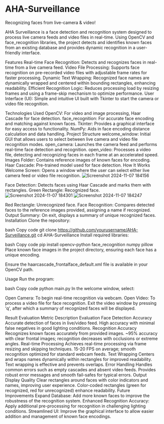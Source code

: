 # AHA-Surveillance
Recognizing faces from live-camera & video!

AHA Surveillance is a face detection and recognition system designed to process live camera feeds and video files in real-time. Using OpenCV and face_recognition libraries, the project detects and identifies known faces from an existing database and provides dynamic recognition in a user-friendly interface.

Features
Real-time Face Recognition: Detects and recognizes faces in real-time from a live camera feed.
Video File Processing: Supports face recognition on pre-recorded video files with adjustable frame rates for faster processing.
Dynamic Text Wrapping: Recognized face names are dynamically wrapped and centered within bounding rectangles, enhancing readability.
Efficient Recognition Logic: Reduces processing load by resizing frames and using a frame-skip mechanism to optimize performance.
User Interface (UI): Simple and intuitive UI built with Tkinter to start the camera or video file recognition.

Technologies Used
OpenCV: For video and image processing, Haar Cascade for face detection.
face_recognition: For accurate face encoding and matching against known faces.
Tkinter: Provides a graphical interface for easy access to functionality.
NumPy: Aids in face encoding distance calculation and data handling.
Project Structure
welcome_window: Initial GUI that allows users to select between live camera and video file recognition modes.
open_camera: Launches the camera feed and performs real-time face detection and recognition.
open_video: Processes a video file, detecting and recognizing faces in each frame at an accelerated speed.
Images Folder: Contains reference images of known faces for encoding.
Haar Cascade: Pre-trained model used for face detection.
How It Works
Welcome Screen: Opens a window where the user can select either live camera feed or video file recognition.
![Screenshot 2024-11-07 184156](https://github.com/user-attachments/assets/9c5bb842-eb74-4747-8388-3b39b0ae9e51)

Face Detection: Detects faces using Haar Cascade and marks them with rectangles.
Green Rectangle: Recognized face.
![Screenshot 2024-11-07 184301](https://github.com/user-attachments/assets/864a9b2b-7eec-4260-8d09-4126438b5823)
![Screenshot 2024-11-07 184247](https://github.com/user-attachments/assets/9d8319c9-68b3-4802-9f13-5056a419e456)

Red Rectangle: Unrecognized face.
Face Recognition: Compares detected faces to the reference images provided, assigning a name if recognized.
Output Summary: On exit, displays a summary of unique recognized faces.
Installation
Clone the repository:

bash
Copy code
git clone https://github.com/yourusername/AHA-Surveillance.git
cd AHA-Surveillance
Install required libraries:

bash
Copy code
pip install opencv-python face_recognition numpy pillow
Place known face images in the project directory, ensuring each face has a unique encoding.

Ensure the haarcascade_frontalface_default.xml file is available in your OpenCV path.

Usage
Run the program:

bash
Copy code
python main.py
In the welcome window, select:

Open Camera: To begin real-time recognition via webcam.
Open Video: To process a video file for face recognition.
Exit the video window by pressing 'q', after which a summary of recognized faces will be displayed.

Result Evaluation
Metric	Description	Evaluation
Face Detection Accuracy	Accurate detection of faces in live/video feed.	High accuracy with minimal false negatives in good lighting conditions.
Recognition Accuracy	Recognizes known faces accurately from provided images.	~95% accuracy with clear frontal images; recognition decreases with occlusions or extreme angles.
Real-time Processing	Achieves real-time processing via frame resizing and skipping techniques.	15-20 FPS on average; smooth recognition optimized for standard webcam feeds.
Text Wrapping	Centers and wraps names dynamically within rectangles for improved readability.	Text wrapping is effective and prevents overlaps.
Error Handling	Handles common errors such as empty cascades and absent video feeds.	Provides robust error messages and smooth fail-safes for typical errors.
Output Display Quality	Clear rectangles around faces with color indicators and names, improving user experience.	Color-coded rectangles (green for recognized, red for unrecognized) enhance readability.
Future Improvements
Expand Database: Add more known faces to improve the robustness of the recognition system.
Enhanced Recognition Accuracy: Apply additional pre-processing for recognition in challenging lighting conditions.
Streamlined UI: Improve the graphical interface to allow easier addition and management of known face encodings.
